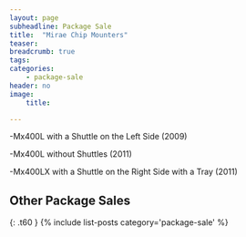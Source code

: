 ```yaml
---
layout: page
subheadline: Package Sale
title:  "Mirae Chip Mounters"
teaser:
breadcrumb: true
tags:
categories:
    - package-sale
header: no
image:
    title:

---
```


-Mx400L with a Shuttle on the Left Side (2009)

-Mx400L without Shuttles (2011)

-Mx400LX with a Shuttle on the Right Side with a Tray (2011)

## Other Package Sales ##
{: .t60 }
{% include list-posts category='package-sale' %}
